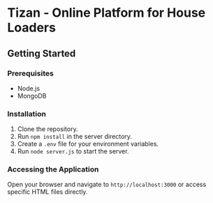 # Tizan - Online Platform for House Loaders

## Getting Started

### Prerequisites
- Node.js
- MongoDB

### Installation
1. Clone the repository.
2. Run `npm install` in the server directory.
3. Create a `.env` file for your environment variables.
4. Run `node server.js` to start the server.

### Accessing the Application
Open your browser and navigate to `http://localhost:3000` or access specific HTML files directly.
